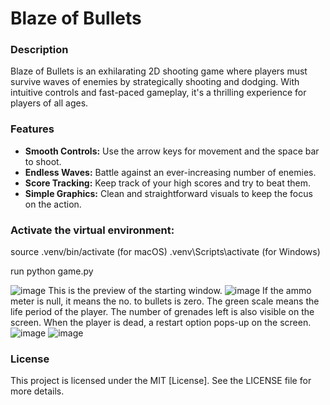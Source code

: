 # Blaze of Bullets
### Description
Blaze of Bullets is an exhilarating 2D shooting game where players must survive waves of enemies by strategically shooting and dodging. With intuitive controls and fast-paced gameplay, it's a thrilling experience for players of all ages.
### Features
- **Smooth Controls:** Use the arrow keys for movement and the space bar to shoot.
- **Endless Waves:** Battle against an ever-increasing number of enemies.
- **Score Tracking:** Keep track of your high scores and try to beat them.
- **Simple Graphics:** Clean and straightforward visuals to keep the focus on the action.
### Activate the virtual environment:
source .venv/bin/activate (for macOS)
.venv\Scripts\activate (for Windows)

run python game.py

![image](https://user-images.githubusercontent.com/93534905/232225831-e885ccc6-c556-4cbc-9e08-73b48187883b.png)
This is the preview of the starting window.
![image](https://user-images.githubusercontent.com/93534905/232225978-2392b915-5c6b-4829-bc36-0afda7d9e752.png)
If the ammo meter is null, it means the no. to bullets is zero.
The green scale means the life period of the player.
The number of grenades left is also visible on the screen.
When the player is dead, a restart option pops-up on the screen.
![image](https://user-images.githubusercontent.com/93534905/232226118-7d563b99-89b5-42f1-b11b-f8304c97fe5d.png)
![image](https://user-images.githubusercontent.com/93534905/232226153-da51a3a8-38b1-4050-978d-32664cf67641.png)

### License
This project is licensed under the MIT [License]. See the LICENSE file for more details.